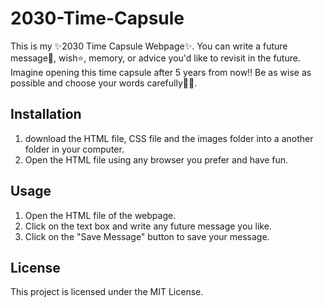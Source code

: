 # 2030-Time-Capsule
This is my ✨2030 Time Capsule Webpage✨. You can write a future message💬, wish⭐, memory, or advice you'd like to revisit in the future. Imagine opening this time capsule after 5 years from now‼️ Be as wise as possible and choose your words carefully👨‍🦳.

## Installation
1. download the HTML file, CSS file and the images folder into a another folder in your computer.
2. Open the HTML file using any browser you prefer and have fun.

## Usage
1. Open the HTML file of the webpage.
2. Click on the text box and write any future message you like.
3. Click on the "Save Message" button to save your message.

## License
This project is licensed under the MIT License.
